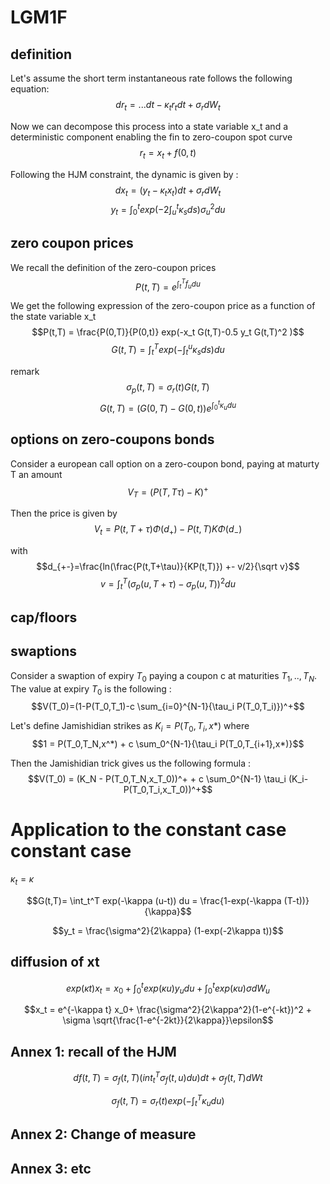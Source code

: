 # LGM1F

## definition
Let's assume the short term instantaneous rate follows the following equation:
$$dr_t = ... dt - \kappa_t r_t dt + \sigma_r dW_t $$

Now we can decompose this process into a state variable x_t and a deterministic component enabling the fin to zero-coupon spot curve
$$r_t = x_t + f(0,t)$$

Following the HJM constraint, the dynamic is given by :
$$dx_t = (y_t - \kappa_t x_t) dt + \sigma_r dW_t$$
$$y_t = \int_0^t exp(-2 \int_u^t \kappa_s ds) \sigma_u^2 du$$

## zero coupon prices
We recall the definition of the zero-coupon prices
$$P(t,T) = e^{\int_t^T f_u du}$$

We get the following expression of the zero-coupon price as a function of the state variable x_t
$$P(t,T) = \frac{P(0,T)}{P(0,t)} exp(-x_t G(t,T)-0.5 y_t G(t,T)^2 )$$
$$G(t,T) = \int_t^T exp(-\int_t^u \kappa_s ds) du$$

remark
$$\sigma_p(t,T) = \sigma_r(t) G(t,T)$$
$$G(t,T)=(G(0,T)-G(0,t))e^{\int_0^t \kappa_u du}$$

## options on zero-coupons bonds
Consider a european call option on a zero-coupon bond, paying at maturty T an amount
$$V_T = (P(T,T\tau)-K)^+ $$

Then the price is given by
$$V_t = P(t,T+\tau)\Phi(d_+)-P(t,T)K\Phi(d_-) $$

with 
$$d_{+-}=\frac{ln(\frac{P(t,T+\tau)}{KP(t,T)}) +- v/2}{\sqrt v}$$
$$v = \int_t^T (\sigma_p(u,T+\tau)-\sigma_p(u,T))^2 du$$


## cap/floors

## swaptions

Consider a swaption of expiry $T_0$ paying a coupon c at maturities $T_1,..,T_N$. The value at expiry $T_0$ is the following :
$$V(T_0)=(1-P(T_0,T_1)-c \sum_{i=0}^{N-1}{\tau_i P(T_0,T_i)})^+$$

Let's define Jamishidian strikes as $K_i=P(T_0, T_i, x*)$ where
$$1 = P(T_0,T_N,x^*) + c \sum_0^{N-1}{\tau_i P(T_0,T_{i+1},x*)}$$

Then the Jamishidian trick gives us the following formula :
$$V(T_0) = (K_N - P(T_0,T_N,x_T_0))^+
         + c \sum_0^{N-1} \tau_i (K_i-P(T_0,T_i,x_T_0))^+$$
         
# Application to the constant case constant case
$\kappa_t = \kappa$

$$G(t,T)= \int_t^T exp(-\kappa (u-t)) du = \frac{1-exp(-\kappa (T-t))}{\kappa}$$

$$y_t = \frac{\sigma^2}{2\kappa} (1-exp(-2\kappa t))$$

## diffusion of xt

$$exp(\kappa t)x_t = x_0+\int_0^t exp(\kappa u) y_u du + \int_0^t exp(\kappa u) \sigma dW_u$$

$$x_t = e^{-\kappa t} x_0+ 
         \frac{\sigma^2}{2\kappa^2}(1-e^{-kt})^2 +
         \sigma \sqrt{\frac{1-e^{-2kt}}{2\kappa}}\epsilon$$

## Annex 1: recall of the HJM

$$ df(t,T)=\sigma_f(t,T) (int_t^T \sigma_f(t,u)du)dt+\sigma_f(t,T)dWt $$

$$ \sigma_f(t,T)= \sigma_r(t) exp(-\int_t^T \kappa_u du)$$

## Annex 2: Change of measure
## Annex 3: etc
